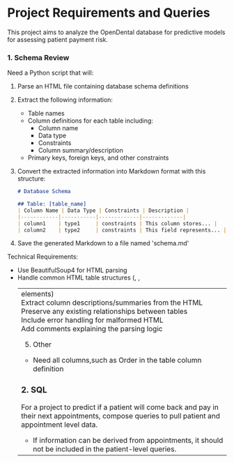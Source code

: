 # Project Requirements and Queries

This project aims to analyze the OpenDental database for predictive models for assessing patient payment risk.

### 1. Schema Review

Need a Python script that will:

1. Parse an HTML file containing database schema definitions
2. Extract the following information:
   - Table names
   - Column definitions for each table including:
     * Column name
     * Data type
     * Constraints
     * Column summary/description
   - Primary keys, foreign keys, and other constraints

3. Convert the extracted information into Markdown format with this structure:
   ```markdown
   # Database Schema

   ## Table: [table_name]
   | Column Name | Data Type | Constraints | Description |
   |------------|-----------|-------------|-------------|
   | column1    | type1     | constraints | This column stores... |
   | column2    | type2     | constraints | This field represents... |

   ```

4. Save the generated Markdown to a file named 'schema.md'

Technical Requirements:
- Use BeautifulSoup4 for HTML parsing
- Handle common HTML table structures (<table>, <tr>, <td> elements)
- Extract column descriptions/summaries from the HTML
- Preserve any existing relationships between tables
- Include error handling for malformed HTML
- Add comments explaining the parsing logic

5. Other

- Need all columns,such as Order in the table column definition




### 2. SQL 

For a project to predict if a patient will come back and pay in their next appointments, compose queries to pull patient and appointment level data.

- If information can be derived from appointments, it should not be included in the patient-level queries.
